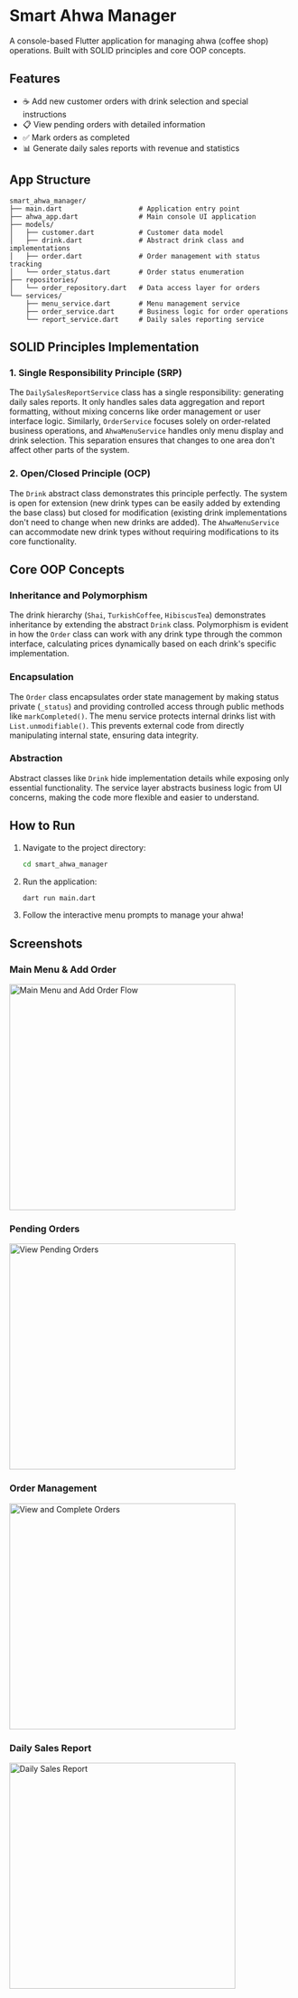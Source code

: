 # Smart Ahwa Manager

A console-based Flutter application for managing ahwa (coffee shop) operations. Built with SOLID principles and core OOP concepts.

## Features

- ☕ Add new customer orders with drink selection and special instructions
- 📋 View pending orders with detailed information
- ✅ Mark orders as completed
- 📊 Generate daily sales reports with revenue and statistics

## App Structure

```
smart_ahwa_manager/
├── main.dart                   # Application entry point
├── ahwa_app.dart               # Main console UI application
├── models/
│   ├── customer.dart           # Customer data model
│   ├── drink.dart              # Abstract drink class and implementations
│   ├── order.dart              # Order management with status tracking
│   └── order_status.dart       # Order status enumeration
├── repositories/
│   └── order_repository.dart   # Data access layer for orders
└── services/
    ├── menu_service.dart       # Menu management service
    ├── order_service.dart      # Business logic for order operations
    └── report_service.dart     # Daily sales reporting service
```

## SOLID Principles Implementation

### 1. Single Responsibility Principle (SRP)
The `DailySalesReportService` class has a single responsibility: generating daily sales reports. It only handles sales data aggregation and report formatting, without mixing concerns like order management or user interface logic. Similarly, `OrderService` focuses solely on order-related business operations, and `AhwaMenuService` handles only menu display and drink selection. This separation ensures that changes to one area don't affect other parts of the system.

### 2. Open/Closed Principle (OCP)
The `Drink` abstract class demonstrates this principle perfectly. The system is open for extension (new drink types can be easily added by extending the base class) but closed for modification (existing drink implementations don't need to change when new drinks are added). The `AhwaMenuService` can accommodate new drink types without requiring modifications to its core functionality.

## Core OOP Concepts

### Inheritance and Polymorphism
The drink hierarchy (`Shai`, `TurkishCoffee`, `HibiscusTea`) demonstrates inheritance by extending the abstract `Drink` class. Polymorphism is evident in how the `Order` class can work with any drink type through the common interface, calculating prices dynamically based on each drink's specific implementation.

### Encapsulation
The `Order` class encapsulates order state management by making status private (`_status`) and providing controlled access through public methods like `markCompleted()`. The menu service protects internal drinks list with `List.unmodifiable()`. This prevents external code from directly manipulating internal state, ensuring data integrity.

### Abstraction
Abstract classes like `Drink` hide implementation details while exposing only essential functionality. The service layer abstracts business logic from UI concerns, making the code more flexible and easier to understand.


## How to Run

1. Navigate to the project directory:
   ```bash
   cd smart_ahwa_manager
   ```

2. Run the application:
   ```bash
   dart run main.dart
   ```

3. Follow the interactive menu prompts to manage your ahwa!

## Screenshots

### Main Menu & Add Order
<img width="400" alt="Main Menu and Add Order Flow" src="https://github.com/user-attachments/assets/4d27aa40-902a-4c22-aa4d-ea790a989904" />

### Pending Orders
<img width="400" alt="View Pending Orders" src="https://github.com/user-attachments/assets/e32ad962-280e-473b-90c0-4afdacc56182" />

### Order Management
<img width="400" alt="View and Complete Orders" src="https://github.com/user-attachments/assets/c95f9a63-c537-4821-a288-6d4cd99877b5" />

### Daily Sales Report
<img width="400" alt="Daily Sales Report" src="https://github.com/user-attachments/assets/a3d7990c-a95a-410a-a2d1-0223c0af90d8" />






